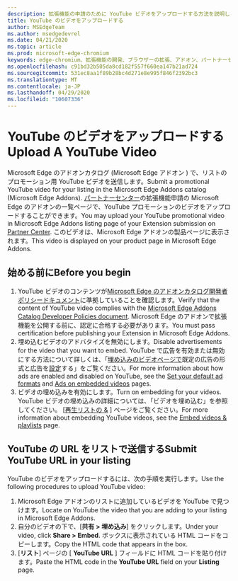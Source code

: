 ```yaml
---
description: 拡張機能の申請のために YouTube ビデオをアップロードする方法を説明します。
title: YouTube のビデオをアップロードする
author: MSEdgeTeam
ms.author: msedgedevrel
ms.date: 04/21/2020
ms.topic: article
ms.prod: microsoft-edge-chromium
keywords: edge-chromium、拡張機能の開発、ブラウザーの拡張、アドオン、パートナーセンター、開発者
ms.openlocfilehash: c91bd32b505da8cd182f557f660ea147b21ad724
ms.sourcegitcommit: 531ec8aa1f89b28bc4d271e8e995f846f2392bc3
ms.translationtype: MT
ms.contentlocale: ja-JP
ms.lasthandoff: 04/29/2020
ms.locfileid: "10607336"
---
```

# <span data-ttu-id="74889-104">YouTube のビデオをアップロードする</span><span class="sxs-lookup"><span data-stu-id="74889-104">Upload A YouTube Video</span></span>  

<span data-ttu-id="74889-105">Microsoft Edge のアドオンカタログ (Microsoft Edge アドオン \) で、リストのプロモーション用 YouTube ビデオを送信します。</span><span class="sxs-lookup"><span data-stu-id="74889-105">Submit a promotional YouTube video for your listing in the Microsoft Edge Addons catalog \(Microsoft Edge Addons\).</span></span>  <span data-ttu-id="74889-106">[パートナーセンター][MicrosoftPartnerCenter]の拡張機能申請の Microsoft Edge のアドオンの一覧ページで、YouTube プロモーションのビデオをアップロードすることができます。</span><span class="sxs-lookup"><span data-stu-id="74889-106">You may upload your YouTube promotional video in Microsoft Edge Addons listing page of your Extension submission on [Partner Center][MicrosoftPartnerCenter].</span></span>  <span data-ttu-id="74889-107">このビデオは、Microsoft Edge アドオンの製品ページに表示されます。</span><span class="sxs-lookup"><span data-stu-id="74889-107">This video is displayed on your product page in Microsoft Edge Addons.</span></span>  

## <span data-ttu-id="74889-108">始める前に</span><span class="sxs-lookup"><span data-stu-id="74889-108">Before you begin</span></span>  

1.  <span data-ttu-id="74889-109">YouTube ビデオのコンテンツが[Microsoft Edge のアドオンカタログ開発者ポリシードキュメント][MicrosoftEdgeAddonsCatalogDeveloperPolicies]に準拠していることを確認します。</span><span class="sxs-lookup"><span data-stu-id="74889-109">Verify that the content of YouTube video complies with the [Microsoft Edge Addons Catalog Developer Policies document][MicrosoftEdgeAddonsCatalogDeveloperPolicies].</span></span>  <span data-ttu-id="74889-110">Microsoft Edge のアドオンで拡張機能を公開する前に、認定に合格する必要があります。</span><span class="sxs-lookup"><span data-stu-id="74889-110">You must pass certification before publishing your Extension in Microsoft Edge Addons.</span></span>  
1.  <span data-ttu-id="74889-111">埋め込むビデオのアドバタイズを無効にします。</span><span class="sxs-lookup"><span data-stu-id="74889-111">Disable advertisements for the video that you want to embed.</span></span>  <span data-ttu-id="74889-112">YouTube で広告を有効または無効にする方法について詳しくは、「[埋め込みのビデオページで][GoogleYoutubeAnswer132596]既定の広告の形式と広告を[設定][GoogleYoutubeAnswer2531367Topic7072227]する」をご覧ください。</span><span class="sxs-lookup"><span data-stu-id="74889-112">For more information about how ads are enabled and disabled on YouTube, see the [Set your default ad formats][GoogleYoutubeAnswer2531367Topic7072227] and [Ads on embedded videos][GoogleYoutubeAnswer132596] pages.</span></span>  
1.  <span data-ttu-id="74889-113">ビデオの埋め込みを有効にします。</span><span class="sxs-lookup"><span data-stu-id="74889-113">Turn on embedding for your videos.</span></span>  <span data-ttu-id="74889-114">YouTube ビデオの埋め込みの詳細については、「ビデオを埋め込む」を参照してください。 [[再生リストの &][GoogleYoutubeAnswer171780] ] ページをご覧ください。</span><span class="sxs-lookup"><span data-stu-id="74889-114">For more information about embedding YouTube videos, see the [Embed videos \& playlists][GoogleYoutubeAnswer171780] page.</span></span>  

## <span data-ttu-id="74889-115">YouTube の URL をリストで送信する</span><span class="sxs-lookup"><span data-stu-id="74889-115">Submit YouTube URL in your listing</span></span>  

<span data-ttu-id="74889-116">YouTube のビデオをアップロードするには、次の手順を実行します。</span><span class="sxs-lookup"><span data-stu-id="74889-116">Use the following procedures to upload YouTube video:</span></span>  

1.  <span data-ttu-id="74889-117">Microsoft Edge アドオンのリストに追加しているビデオを YouTube で見つけます。</span><span class="sxs-lookup"><span data-stu-id="74889-117">Locate on YouTube the video that you are adding to your listing in Microsoft Edge Addons.</span></span>  
1.  <span data-ttu-id="74889-118">自分のビデオの下で、[**共有 > 埋め込み**] をクリックします。</span><span class="sxs-lookup"><span data-stu-id="74889-118">Under your video, click **Share > Embed**.</span></span>  <span data-ttu-id="74889-119">ボックスに表示されている HTML コードをコピーします。</span><span class="sxs-lookup"><span data-stu-id="74889-119">Copy the HTML code that appears in the box.</span></span>  
1.  <span data-ttu-id="74889-120">[**リスト**] ページの [ **YouTube URL** ] フィールドに HTML コードを貼り付けます。</span><span class="sxs-lookup"><span data-stu-id="74889-120">Paste the HTML code in the **YouTube URL** field on your **Listing** page.</span></span>  

<!-- image links -->  

<!-- links -->  

[MicrosoftEdgeAddonsCatalogDeveloperPolicies]: ../store-policies/developer-policies.md "Microsoft Edge アドオンカタログ開発者ポリシー |Microsoft ドキュメント"  

[GoogleYoutubeAnswer2531367Topic7072227]: https://support.google.com/youtube/answer/2531367?ref_topic=7072227 "既定の広告の形式を設定する-YouTube のヘルプ"  
[GoogleYoutubeAnswer132596]: https://support.google.com/youtube/answer/132596 "埋め込みビデオに関する広告-YouTube のヘルプ"  
[GoogleYoutubeAnswer171780]: https://support.google.com/youtube/answer/171780 "ビデオを埋め込む \ & のプレイリスト-YouTube ヘルプ"  

[MicrosoftPartnerCenter]: https://partner.microsoft.com/dashboard/microsoftedge/public/login?ref=dd "パートナーセンター"  
